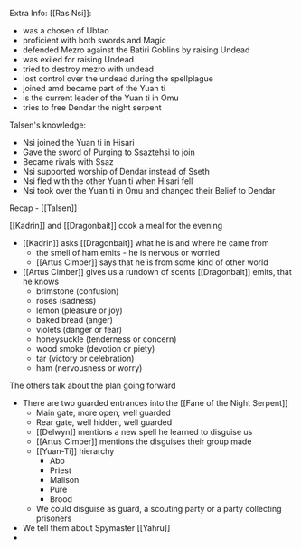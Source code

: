 Extra Info:
[[Ras Nsi]]:
- was a chosen of Ubtao
- proficient with both swords and Magic
- defended Mezro against the Batiri Goblins by raising Undead
- was exiled for raising Undead
- tried to destroy mezro with undead
- lost control over the undead during the spellplague
- joined amd became part of the Yuan ti
- is the current leader of the Yuan ti in Omu
- tries to free Dendar the night serpent

Talsen's knowledge:
- Nsi joined the Yuan ti in Hisari
- Gave the sword of Purging to Ssaztehsi to join
- Became rivals with Ssaz
- Nsi supported worship of Dendar instead of Sseth 
- Nsi fled with the other Yuan ti when Hisari fell
- Nsi took over the Yuan ti in Omu and changed their Belief to Dendar

Recap - [[Talsen]]

[[Kadrin]] and [[Dragonbait]] cook a meal for the evening
- [[Kadrin]] asks [[Dragonbait]] what he is and where he came from
	- the smell of ham emits - he is nervous or worried
	- [[Artus Cimber]] says that he is from some kind of other world
- [[Artus Cimber]] gives us a rundown of scents [[Dragonbait]] emits, that he knows
	- brimstone (confusion)
	- roses (sadness)
	- lemon (pleasure or joy)
	- baked bread (anger)
	- violets (danger or fear)
	- honeysuckle (tenderness or concern)
	- wood smoke (devotion or piety)
	- tar (victory or celebration)
	- ham (nervousness or worry)

The others talk about the plan going forward
- There are two guarded entrances into the [[Fane of the Night Serpent]]
	- Main gate, more open, well guarded
	- Rear gate, well hidden, well guarded
	- [[Delwyn]] mentions a new spell he learned to disguise us
	- [[Artus Cimber]] mentions the disguises their group made
	- [[Yuan-Ti]] hierarchy
		- Abo
		- Priest
		- Malison
		- Pure
		- Brood
	- We could disguise as guard, a scouting party or a party collecting prisoners
- We tell them about Spymaster [[Yahru]]
- 